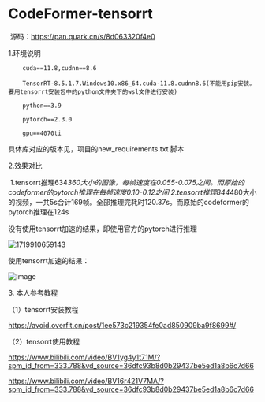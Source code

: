 # CodeFormer-tensorrt
​
源码：https://pan.quark.cn/s/8d063320f4e0

1.环境说明

        cuda==11.8,cudnn==8.6
        
        TensorRT-8.5.1.7.Windows10.x86_64.cuda-11.8.cudnn8.6(不能用pip安装。要用tensorrt安装包中的python文件夹下的wsl文件进行安装)
        
        python==3.9
        
        pytorch==2.3.0
        
        gpu==4070ti
        

具体库对应的版本见，项目的new_requirements.txt 脚本

2.效果对比

 1.tensorrt推理634*360大小的图像，每帧速度在0.055-0.075之间。而原始的codeformer的pytorch推理在每帧速度0.10-0.12之间
2.tensorrt推理844*480大小的视频，一共5s合计169帧。全部推理完耗时120.37s。而原始的codeformer的pytorch推理在124s


没有使用tensorrt加速的结果，即使用官方的pytorch进行推理

![1719910659143](https://github.com/jiangyixing/CodeFormer-tensorrt/assets/130124955/72de603c-f003-4312-8a8b-d649ba9157b5)



使用tensorrt加速的结果：

![image](https://github.com/jiangyixing/CodeFormer-tensorrt/assets/130124955/8136c0ff-63d5-44a5-a076-75033b487884)



3. 本人参考教程

（1）tensorrt安装教程

https://avoid.overfit.cn/post/1ee573c219354fe0ad850909ba9f8699#/

（2）tensorrt使用教程

https://www.bilibili.com/video/BV1yg4y1t71M/?spm_id_from=333.788&vd_source=36dfc93b8d0b29437be5ed1a8b6c7d66

https://www.bilibili.com/video/BV16r421V7MA/?spm_id_from=333.788&vd_source=36dfc93b8d0b29437be5ed1a8b6c7d66

​
